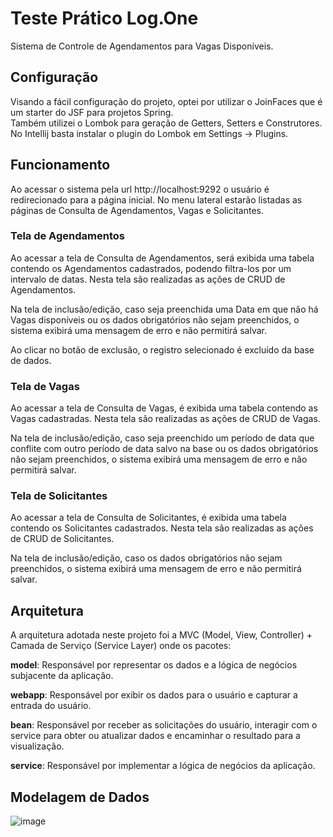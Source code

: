 ﻿# Teste Prático Log.One

Sistema de Controle de Agendamentos para Vagas Disponíveis.

## Configuração

Visando a fácil configuração do projeto, optei por utilizar o JoinFaces que é um starter do JSF para projetos Spring.  
Também utilizei o Lombok para geração de Getters, Setters e Construtores. No Intellij basta instalar o plugin do Lombok em Settings -> Plugins.


## Funcionamento

Ao acessar o sistema pela url http://localhost:9292 o usuário é redirecionado para a página inicial.
No menu lateral estarão listadas as páginas de Consulta de Agendamentos, Vagas e Solicitantes.


### Tela de Agendamentos

Ao acessar a tela de Consulta de Agendamentos, será exibida uma tabela contendo os Agendamentos cadastrados, podendo filtra-los por um intervalo de datas. Nesta tela são realizadas as ações de CRUD de Agendamentos.

Na tela de inclusão/edição, caso seja preenchida uma Data em que não há Vagas disponíveis ou os dados obrigatórios não sejam preenchidos, o sistema exibirá uma mensagem de erro e não permitirá salvar.

Ao clicar no botão de exclusão, o registro selecionado é excluído da base de dados.


### Tela de Vagas

Ao acessar a tela de Consulta de Vagas, é exibida uma tabela contendo as Vagas cadastradas. Nesta tela são realizadas as ações de CRUD de Vagas.

Na tela de inclusão/edição, caso seja preenchido um período de data que conflite com outro período de data salvo na base ou os dados obrigatórios não sejam preenchidos, o sistema exibirá uma mensagem de erro e não permitirá salvar.


### Tela de Solicitantes

Ao acessar a tela de Consulta de Solicitantes, é exibida uma tabela contendo os Solicitantes cadastrados. Nesta tela são realizadas as ações de CRUD de Solicitantes.

Na tela de inclusão/edição, caso os dados obrigatórios não sejam preenchidos, o sistema exibirá uma mensagem de erro e não permitirá salvar.


## Arquitetura

A arquitetura adotada neste projeto foi a MVC (Model, View, Controller) + Camada de Serviço (Service Layer) onde os pacotes:

**model**: Responsável por representar os dados e a lógica de negócios subjacente da aplicação. 

**webapp**: Responsável por exibir os dados para o usuário e capturar a entrada do usuário.

**bean**: Responsável por receber as solicitações do usuário, interagir com o service para obter ou atualizar dados e encaminhar o resultado para a visualização.

**service**: Responsável por implementar a lógica de negócios da aplicação.


## Modelagem de Dados

![image](https://github.com/guilhermeozana/teste-pratico-logone/assets/69025200/f6fafc2d-76b9-4f4c-9d03-465a4c6b141c)

